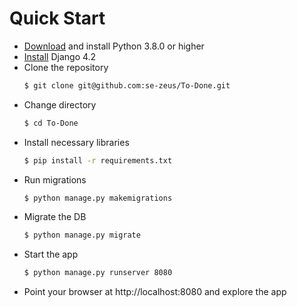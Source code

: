 # Quick Start

 * [Download](https://www.python.org/downloads/release/python-390/) and install Python 3.8.0 or higher
 * [Install](https://docs.djangoproject.com/en/4.2/topics/install/) Django 4.2
 * Clone the repository
    ```bash
    $ git clone git@github.com:se-zeus/To-Done.git
    ```
* Change directory
    ```bash
    $ cd To-Done
    ```
* Install necessary libraries
    ```bash
    $ pip install -r requirements.txt
    ```
 * Run migrations
    ```bash
    $ python manage.py makemigrations
    ```
* Migrate the DB
    ```bash
    $ python manage.py migrate
    ```
 * Start the app
    ```bash
    $ python manage.py runserver 8080
    ```
 * Point your browser at http://localhost:8080 and explore the app